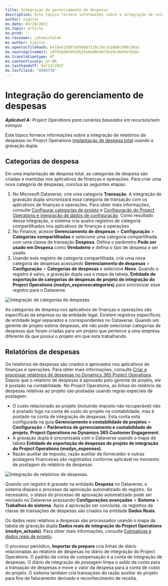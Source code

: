 ```yaml
---
title: Integração do gerenciamento de despesas
description: Este tópico fornece informações sobre a integração de relatórios de despesas no Project Operations usando a gravação dupla.
author: sigitac
ms.date: 04/28/2021
ms.topic: article
ms.prod: ''
ms.reviewer: johnmichalak
ms.author: sigitac
ms.openlocfilehash: b41be519dbfa89668712bc28ccb1888cd08c38a2
ms.sourcegitcommit: c0792bd65d92db25e0e8864879a19c4b93efb10c
ms.translationtype: HT
ms.contentlocale: pt-BR
ms.lasthandoff: 04/14/2022
ms.locfileid: "8585778"
---
```

# <a name="expense-management-integration"></a>Integração do gerenciamento de despesas

_**Aplicável A:** Project Operations para cenários baseados em recursos/sem estoque_

Este tópico fornece informações sobre a integração de relatórios de despesas no Project Operations [implantação de despesa total](../expense/expense-overview.md) usando a gravação dupla.

## <a name="expense-categories"></a>Categorias de despesa

Em uma implantação de despesa total, as categorias de despesa são criadas e mantidas nos aplicativos de finanças e operações. Para criar uma nova categoria de despesas, conclua as seguintes etapas:

1. No Microsoft Dataverse, crie uma categoria **Transação**. A integração de gravação dupla sincronizará essa categoria de transação com os aplicativos de finanças e operações. Para obter mais informações, consulte [Configurar categorias de projeto](/dynamics365/project-operations/project-accounting/configure-project-categories) e [Configuração do Project Operations e integração de dados de configuração](resource-dual-write-setup-integration.md). Como resultado dessa integração, o sistema cria quatro registros de categoria compartilhados nos aplicativos de finanças e operações
2. No Finance, acesse **Gerenciamento de despesas** > **Configuração** > **Categorias compartilhadas** e selecione uma categoria compartilhada com uma classe de transação **Despesa**. Defina o parâmetro **Pode ser usado em Despesa** como **Verdadeiro** e defina o tipo de despesa a ser usado.
3. Usando este registro de categoria compartilhada, crie uma nova categoria de despesas acessando **Gerenciamento de despesas** > **Configuração** > **Categorias de despesas** e selecione **Novo**. Quando o registro é salvo, a gravação dupla usa o mapa da tabela, **Entidade de exportação de categorias de despesas de projeto de integração do Project Operations (msdyn\_expensecategories)** para sincronizar esse registro para o Dataverse.

  ![Integração de categorias de despesas.](./media/DW6ExpenseCategories.png)

As categorias de despesa nos aplicativos de finanças e operações são específicas da empresa ou da entidade legal. Existem registros específicos de entidade legal separados e correspondentes no Dataverse. Quando um gerente de projeto estima despesas, ele não pode selecionar categorias de despesas que foram criadas para um projeto que pertence a uma empresa diferente da que possui o projeto em que está trabalhando. 

## <a name="expense-reports"></a>Relatórios de despesas

Os relatórios de despesas são criados e aprovados nos aplicativos de finanças e operações. Para obter mais informações, consulte [Criar e processar relatórios de despesas no Dynamics 365 Project Operations](/learn/modules/create-process-expense-reports/). Depois que o relatório de despesas é aprovado pelo gerente de projeto, ele é postado na contabilidade. No Project Operations, as linhas do relatório de despesas relativas ao projeto são postadas usando regras especiais de postagem:

  - O custo relacionado ao projeto (incluindo imposto não recuperável) não é postado logo na conta de custo do projeto na contabilidade, mas é postado na conta de integração de despesas. Esta conta está configurada na guia **Gerenciamento e contabilidade de projetos** > **Configuração** > **Parâmetros de gerenciamento e contabilidade de projeto**, **Project Operations no Dynamics 365 Customer Engagement**.
  - A gravação dupla é sincronizada com o Dataverse usando o mapa de tabela **Entidade de exportação de despesas de projeto de integração do Project Operations (msdyn\_expenses)**.
  - Razão auxiliar de imposto, razão auxiliar de fornecedor e outras postagens financeiras são registrados conforme aplicável no momento de postagem do relatório de despesas.

  ![Integração de relatórios de despesas.](./media/DW6ExpenseReports.png)

Quando um registro é gravado na entidade **Despesa** no Dataverse, o sistema dispara o processo de aprovação automatizado do registro. Se necessário, o status do processo de aprovação automatizado pode ser revisado no Dataverse acessando **Configurações avançadas** > **Sistema** > **Trabalhos do sistema**. Após a aprovação ser concluída, os registros da classe de transações de despesas são criados na entidade **Dados Reais**.

Os dados reais relativos a despesas são processados usando o mapa da tabela de gravação dupla **Dados reais de integração do Project Operations (msdyn\_actuals)**. Para obter mais informações, consulte [Estimativas e dados reais de projeto](resource-dual-write-estimates-actuals.md).

O processo periódico, **Importar de preparo** cria linhas de diário relacionadas ao relatório de despesas no diário de integração do Project Operations. O padrão da conta de compensação é a conta de integração de despesas. O diário de integração de postagem limpa o saldo da conta para a transação de despesas e move o valor da despesa para a conta de custo do projeto. O sistema também cria transações do razão auxiliar do projeto para fins de faturamento derivado e reconhecimento de receita.

